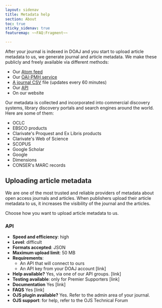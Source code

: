 ```yaml
---
layout: sidenav
title: Metadata help
section: About
toc: true
sticky_sidenav: true
featuremap: ~~FAQ:Fragment~~

---
```


After your journal is indexed in DOAJ and you start to upload article metadata to us, we generate journal and article metadata. We make these publicly and freely available via different methods:

- Our [Atom feed](https://staticdoaj.cottagelabs.com/feed)
- Our [OAI-PMH service](https://staticdoaj.cottagelabs.com/docs/oai-pmh/)
- [A journal CSV](https://staticdoaj.cottagelabs.com/csv) file (updates every 60 minutes)
- Our [API](https://staticdoaj.cottagelabs.com/docs/api/)
- On our website

Our metadata is collected and incorporated into commercial discovery systems, library discovery portals and search engines around the world. Here are some of them:
- OCLC
- EBSCO products
- Clarivate's Proquest and Ex Libris products
- Clarivate's Web of Science
- SCOPUS
- Google Scholar
- Google
- Dimensions
- CONSER's MARC records

## Uploading article metadata

We are one of the most trusted and reliable providers of metadata about open access journals and articles. When publishers upload their article metadata to us, it increases the visibility of the journal and the articles.

Choose how you want to upload article metadata to us.

### API

- **Speed and efficiency**: high
- **Level**: difficult
- **Formats accepted**: JSON
- **Maximum upload limit**: 50 MB
- **Requirements**:
  - An API that will connect to ours
  - An API key from your DOAJ account [link]
- **Help available?** Yes, via one of our API groups. [link]
- **Testing available**: only for Premier Supporters [link]
- **Documentation** Yes [link]
- **FAQS** Yes [link]
- **OJS plugin available?** Yes. Refer to the admin area of your journal.
- **OJS support**: for help, refer to the OJS Technical Forum
